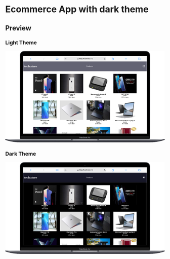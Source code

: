 # Ecommerce App with dark theme

## Preview

### Light Theme
![Light Theme](https://github.com/MuriithiMark/pagination-with-react-router/blob/main/desktop.png)

### Dark Theme
![Dark Theme](https://github.com/MuriithiMark/pagination-with-react-router/blob/main/desktop-dark.png)